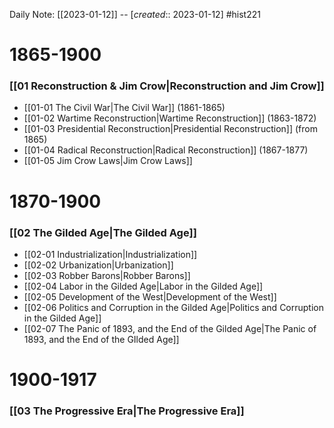 Daily Note: [[2023-01-12]] -- [*created*:: 2023-01-12] #hist221 

# 1865-1900

### [[01 Reconstruction & Jim Crow|Reconstruction and Jim Crow]]
- [[01-01 The Civil War|The Civil War]] (1861-1865)
- [[01-02 Wartime Reconstruction|Wartime Reconstruction]] (1863-1872)
- [[01-03 Presidential Reconstruction|Presidential Reconstruction]] (from 1865)
- [[01-04 Radical Reconstruction|Radical Reconstruction]] (1867-1877)
- [[01-05 Jim Crow Laws|Jim Crow Laws]] 

# 1870-1900

### [[02 The Gilded Age|The Gilded Age]]
- [[02-01 Industrialization|Industrialization]]
- [[02-02 Urbanization|Urbanization]]
- [[02-03 Robber Barons|Robber Barons]]
- [[02-04 Labor in the Gilded Age|Labor in the Gilded Age]]
- [[02-05 Development of the West|Development of the West]]
- [[02-06 Politics and Corruption in the Gilded Age|Politics and Corruption in the Gilded Age]]
- [[02-07 The Panic of 1893, and the End of the Gilded Age|The Panic of 1893, and the End of the GIlded Age]]

# 1900-1917

### [[03 The Progressive Era|The Progressive Era]]